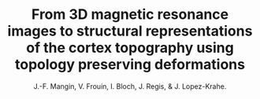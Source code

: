 ---
author: J.-F. Mangin, V. Frouin, I. Bloch, J. Regis, & J. Lopez-Krahe.
title: From 3D magnetic resonance images to structural representations of the cortex topography using topology preserving deformations
journal: Journal of Mathematical Imaging and Vision
year: 1995
type: article
doi: 10.1007/BF01250286
volume: 5
number: 4
---